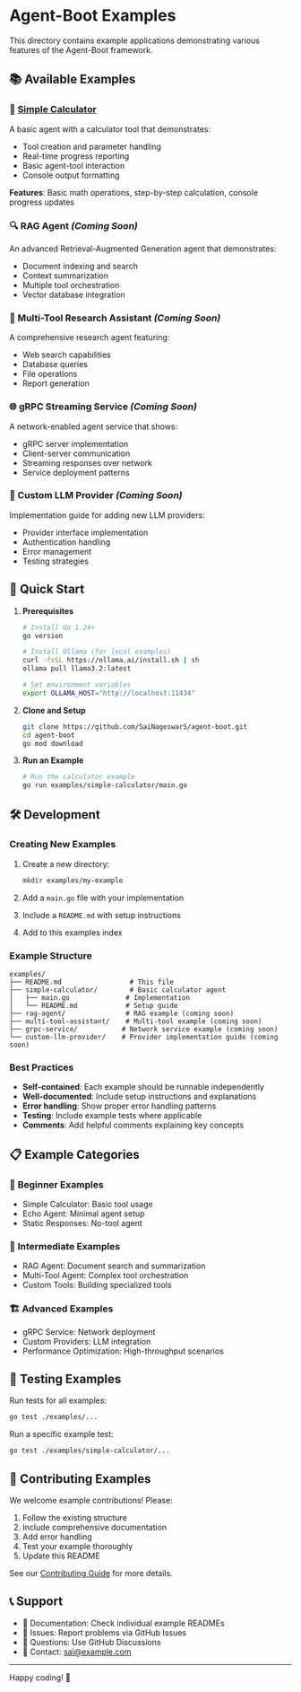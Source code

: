 # Agent-Boot Examples

This directory contains example applications demonstrating various features of the Agent-Boot framework.

## 📚 Available Examples

### 🧮 [Simple Calculator](./simple-calculator/)
A basic agent with a calculator tool that demonstrates:
- Tool creation and parameter handling
- Real-time progress reporting
- Basic agent-tool interaction
- Console output formatting

**Features**: Basic math operations, step-by-step calculation, console progress updates

### 🔍 RAG Agent *(Coming Soon)*
An advanced Retrieval-Augmented Generation agent that demonstrates:
- Document indexing and search
- Context summarization
- Multiple tool orchestration
- Vector database integration

### 🤖 Multi-Tool Research Assistant *(Coming Soon)*
A comprehensive research agent featuring:
- Web search capabilities
- Database queries
- File operations
- Report generation

### 🌐 gRPC Streaming Service *(Coming Soon)*
A network-enabled agent service that shows:
- gRPC server implementation
- Client-server communication
- Streaming responses over network
- Service deployment patterns

### 🔌 Custom LLM Provider *(Coming Soon)*
Implementation guide for adding new LLM providers:
- Provider interface implementation
- Authentication handling
- Error management
- Testing strategies

## 🚀 Quick Start

1. **Prerequisites**
   ```bash
   # Install Go 1.24+
   go version
   
   # Install Ollama (for local examples)
   curl -fsSL https://ollama.ai/install.sh | sh
   ollama pull llama3.2:latest
   
   # Set environment variables
   export OLLAMA_HOST="http://localhost:11434"
   ```

2. **Clone and Setup**
   ```bash
   git clone https://github.com/SaiNageswarS/agent-boot.git
   cd agent-boot
   go mod download
   ```

3. **Run an Example**
   ```bash
   # Run the calculator example
   go run examples/simple-calculator/main.go
   ```

## 🛠️ Development

### Creating New Examples

1. Create a new directory:
   ```bash
   mkdir examples/my-example
   ```

2. Add a `main.go` file with your implementation
3. Include a `README.md` with setup instructions
4. Add to this examples index

### Example Structure

```
examples/
├── README.md                 # This file
├── simple-calculator/        # Basic calculator agent
│   ├── main.go              # Implementation
│   └── README.md            # Setup guide
├── rag-agent/               # RAG example (coming soon)
├── multi-tool-assistant/    # Multi-tool example (coming soon)
├── grpc-service/           # Network service example (coming soon)
└── custom-llm-provider/    # Provider implementation guide (coming soon)
```

### Best Practices

- **Self-contained**: Each example should be runnable independently
- **Well-documented**: Include setup instructions and explanations
- **Error handling**: Show proper error handling patterns
- **Testing**: Include example tests where applicable
- **Comments**: Add helpful comments explaining key concepts

## 📋 Example Categories

### 🎯 **Beginner Examples**
- Simple Calculator: Basic tool usage
- Echo Agent: Minimal agent setup
- Static Responses: No-tool agent

### 🚀 **Intermediate Examples**
- RAG Agent: Document search and summarization
- Multi-Tool Agent: Complex tool orchestration
- Custom Tools: Building specialized tools

### 🏗️ **Advanced Examples**
- gRPC Service: Network deployment
- Custom Providers: LLM integration
- Performance Optimization: High-throughput scenarios

## 🧪 Testing Examples

Run tests for all examples:
```bash
go test ./examples/...
```

Run a specific example test:
```bash
go test ./examples/simple-calculator/...
```

## 🤝 Contributing Examples

We welcome example contributions! Please:

1. Follow the existing structure
2. Include comprehensive documentation
3. Add error handling
4. Test your example thoroughly
5. Update this README

See our [Contributing Guide](../CONTRIBUTING.md) for more details.

## 📞 Support

- 📖 Documentation: Check individual example READMEs
- 🐛 Issues: Report problems via GitHub Issues
- 💬 Questions: Use GitHub Discussions
- 📧 Contact: [sai@example.com](mailto:sai@example.com)

---

Happy coding! 🎉
